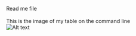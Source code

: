 Read me file<br><br>
This is the image of my table on the command line<br>
![Alt text](https://cloud.githubusercontent.com/assets/18296986/17183885/7c991c36-53f7-11e6-90bf-8693140d6d3c.PNG "Table Image")
